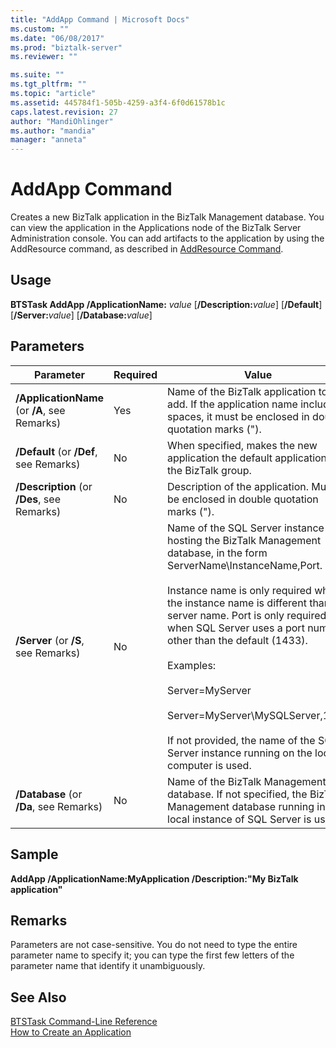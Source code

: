 ```yaml
---
title: "AddApp Command | Microsoft Docs"
ms.custom: ""
ms.date: "06/08/2017"
ms.prod: "biztalk-server"
ms.reviewer: ""

ms.suite: ""
ms.tgt_pltfrm: ""
ms.topic: "article"
ms.assetid: 445784f1-505b-4259-a3f4-6f0d61578b1c
caps.latest.revision: 27
author: "MandiOhlinger"
ms.author: "mandia"
manager: "anneta"
---
```

# AddApp Command
Creates a new BizTalk application in the BizTalk Management database. You can view the application in the Applications node of the BizTalk Server Administration console. You can add artifacts to the application by using the AddResource command, as described in [AddResource Command](../core/addresource-command.md).  
  
## Usage  
 **BTSTask AddApp /ApplicationName:** *value* [**/Description:**<em>value</em>] [**/Default**] [**/Server:**<em>value</em>] [**/Database:**<em>value</em>]  
  
## Parameters  
  
|Parameter|Required|Value|  
|---------------|--------------|-----------|  
|**/ApplicationName** (or **/A**, see Remarks)|Yes|Name of the BizTalk application to add. If the application name includes spaces, it must be enclosed in double quotation marks (").|  
|**/Default** (or **/Def**, see Remarks)|No|When specified, makes the new application the default application for the BizTalk group.|  
|**/Description** (or **/Des**, see Remarks)|No|Description of the application. Must be enclosed in double quotation marks (").|  
|**/Server** (or **/S**, see Remarks)|No|Name of the SQL Server instance hosting the BizTalk Management database, in the form ServerName\InstanceName,Port.<br /><br /> Instance name is only required when the instance name is different than the server name. Port is only required when SQL Server uses a port number other than the default (1433).<br /><br /> Examples:<br /><br /> Server=MyServer<br /><br /> Server=MyServer\MySQLServer,1533<br /><br /> If not provided, the name of the SQL Server instance running on the local computer is used.|  
|**/Database** (or **/Da**, see Remarks)|No|Name of the BizTalk Management database. If not specified, the BizTalk Management database running in the local instance of SQL Server is used.|  
  
## Sample  
 **AddApp /ApplicationName:MyApplication /Description:"My BizTalk application"**  
  
## Remarks  
 Parameters are not case-sensitive. You do not need to type the entire parameter name to specify it; you can type the first few letters of the parameter name that identify it unambiguously.  
  
## See Also  
 [BTSTask Command-Line Reference](../core/btstask-command-line-reference.md)   
 [How to Create an Application](../core/how-to-create-an-application.md)